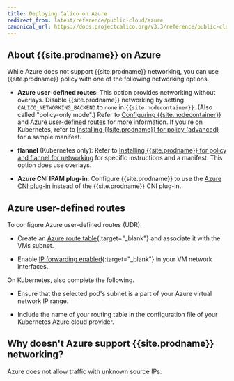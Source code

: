 ```yaml
---
title: Deploying Calico on Azure
redirect_from: latest/reference/public-cloud/azure
canonical_url: https://docs.projectcalico.org/v3.3/reference/public-cloud/azure
---
```


## About {{site.prodname}} on Azure

While Azure does not support {{site.prodname}} networking, you can use
{{site.prodname}} policy with one of the following networking options.

- **Azure user-defined routes**: This option provides networking without overlays.
  Disable {{site.prodname}} networking by setting `CALICO_NETWORKING_BACKEND` to `none` 
  in `{{site.nodecontainer}}`. (Also called "policy-only mode".) Refer to 
  [Configuring {{site.nodecontainer}}](../node/configuration) and [Azure user-defined routes](#azure-user-defined-routes) for more information. If you're on Kubernetes, refer to [Installing {{site.prodname}} for policy (advanced)](../../getting-started/kubernetes/installation/other) for 
  a sample manifest.

- **flannel** (Kubernetes only): Refer to [Installing {{site.prodname}} for policy and flannel for networking](../../getting-started/kubernetes/installation/flannel) 
  for specific instructions and a manifest. This option does use overlays.

- **Azure CNI IPAM plug-in**: Configure {{site.prodname}} to use the 
  [Azure CNI plug-in](https://github.com/Azure/azure-container-networking/blob/master/docs/cni.md)
  instead of the {{site.prodname}} CNI plug-in.


## Azure user-defined routes

To configure Azure user-defined routes (UDR):

- Create an [Azure route table][AzureUDRCreate]{:target="_blank"} and 
  associatе it with the VMs subnet.

- Enable [IP forwarding enabled][AzureIPForward]{:target="_blank"} in your 
  VM network interfaces.

On Kubernetes, also complete the following.

- Ensure that the selected pod's subnet is a part of your Azure virtual 
  network IP range.
  
- Include the name of your routing table in the configuration file of your 
  Kubernetes Azure cloud provider.

## Why doesn't Azure support {{site.prodname}} networking?

Azure does not allow traffic with unknown source IPs.

[AzureIPForward]: https://docs.microsoft.com/en-us/azure/virtual-network/virtual-network-network-interface#enable-or-disable-ip-forwarding
[AzureUDR]: https://docs.microsoft.com/en-us/azure/virtual-network/virtual-networks-udr-overview#user-defined
[AzureUDRCreate]: https://docs.microsoft.com/en-us/azure/virtual-network/create-user-defined-route-portal